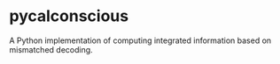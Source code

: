pycalconscious
==============

A Python implementation of computing integrated information based on mismatched decoding.
